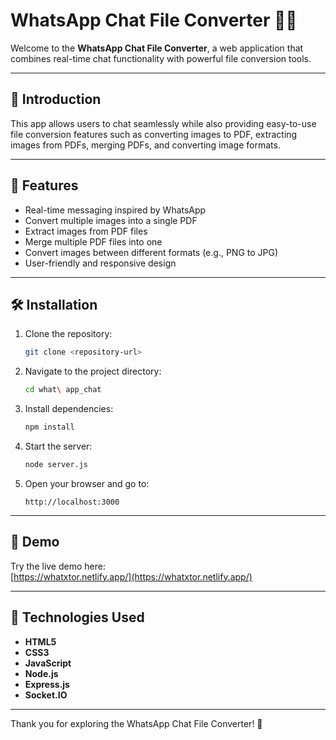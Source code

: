# WhatsApp Chat File Converter 💬📁

Welcome to the **WhatsApp Chat File Converter**, a web application that combines real-time chat functionality with powerful file conversion tools.

---

## 🌟 Introduction

This app allows users to chat seamlessly while also providing easy-to-use file conversion features such as converting images to PDF, extracting images from PDFs, merging PDFs, and converting image formats.

---

## 🚀 Features

- Real-time messaging inspired by WhatsApp
- Convert multiple images into a single PDF
- Extract images from PDF files
- Merge multiple PDF files into one
- Convert images between different formats (e.g., PNG to JPG)
- User-friendly and responsive design

---

## 🛠️ Installation

1. Clone the repository:
   ```bash
   git clone <repository-url>
   ```
2. Navigate to the project directory:
   ```bash
   cd what\ app_chat
   ```
3. Install dependencies:
   ```bash
   npm install
   ```
4. Start the server:
   ```bash
   node server.js
   ```
5. Open your browser and go to:
   ```
   http://localhost:3000
   ```

---

## 🔗 Demo

Try the live demo here:  
[https://whatxtor.netlify.app/](https://whatxtor.netlify.app/)

---

## 🧰 Technologies Used

- **HTML5**  
- **CSS3**  
- **JavaScript**  
- **Node.js**  
- **Express.js**  
- **Socket.IO**

---

Thank you for exploring the WhatsApp Chat File Converter! 🎉
